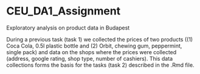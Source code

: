 # CEU_DA1_Assignment
Exploratory analysis on product data in Budapest

During a previous task (task 1) we collected the prices of two products ((1) Coca Cola, 0.5l plastic bottle and (2) Orbit, chewing gum, peppermint, single pack) and data on the shops where the prices were collected (address, google rating, shop type, number of cashiers). This data collections forms the basis for the tasks (task 2) described in the .Rmd file.
